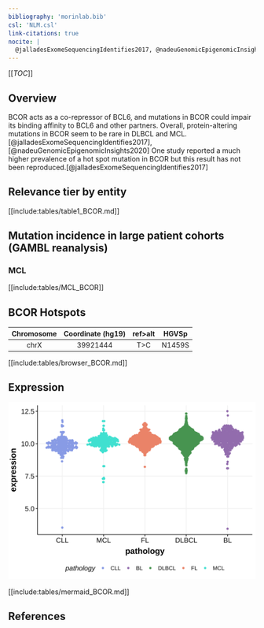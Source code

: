 ```yaml
---
bibliography: 'morinlab.bib'
csl: 'NLM.csl'
link-citations: true
nocite: |
  @jalladesExomeSequencingIdentifies2017, @nadeuGenomicEpigenomicInsights2020, 
---
```


[[_TOC_]]

## Overview

BCOR acts as a co-repressor of BCL6, and mutations in BCOR could impair its binding affinity to BCL6 and other partners. Overall, protein-altering mutations in BCOR seem to be rare in DLBCL and MCL.[@jalladesExomeSequencingIdentifies2017],[@nadeuGenomicEpigenomicInsights2020] One study reported a much higher prevalence of a hot spot mutation in BCOR but this result has not been reproduced.[@jalladesExomeSequencingIdentifies2017] 



## Relevance tier by entity

[[include:tables/table1_BCOR.md]]

## Mutation incidence in large patient cohorts (GAMBL reanalysis)

### MCL
[[include:tables/MCL_BCOR]]

<!---
## Mutation pattern and selective pressure estimates

[[include:tables/dnds_BCOR]]
-->

## BCOR Hotspots

| Chromosome |Coordinate (hg19) | ref>alt | HGVSp | 
 | :---:| :---: | :--: | :---: |
| chrX | 39921444 | T>C | N1459S |

[[include:tables/browser_BCOR.md]]

## Expression
![](images/gene_expression/BCOR_by_pathology.svg)
<!-- ORIGIN: jalladesExomeSequencingIdentifies2017 -->
<!-- MCL: nadeuGenomicEpigenomicInsights2020a -->
<!-- MZL: jalladesExomeSequencingIdentifies2017 -->

[[include:tables/mermaid_BCOR.md]]

## References


